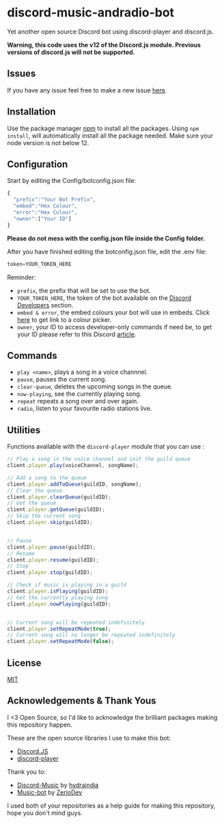 # discord-music-andradio-bot

Yet another open source Discord bot using discord-player and discord.js.

 **Warning, this code uses the v12 of the Discord.js module. Previous versions of discord.js will not be supported.**
 
 ## Issues
 
 If you have any issue feel free to make a new issue [here](https://github.com/OpenSource-It1/discord-radio-bot/issues/new).

## Installation

Use the package manager [npm](https://npmjs.com) to install all the packages. Using `npm install`, will automatically install all the package needed. Make sure your node version is not below 12.

## Configuration

Start by editing the Config/botconfig.json file:

```js
{
  "prefix":"Your Bot Prefix",
  "embed":"Hex Colour",
  "error":"Hex Colour",
  "owner":["Your ID"]
}
```

**Please do not mess with the config.json file inside the Config folder.**

After you have finished editing the botconfig.json file, edit the .env file:

```js
token=YOUR_TOKEN_HERE
```

Reminder:

- `prefix`, the prefix that will be set to use the bot.
- `YOUR_TOKEN_HERE`, the token of the bot available on the [Discord Developers](https://discord.com/developers) section.
- `embed & error`, the embed colours your bot will use in embeds. Click [here](https://encycolorpedia.com/) to get link to a colour picker.
- `owner`, your ID to access developer-only commands if need be, to get your ID please refer to this Discord [article](https://support.discord.com/hc/en-us/articles/206346498-Where-can-I-find-my-User-Server-Message-ID-#:~:text=On%20Android%20press%20and%20hold,name%20and%20select%20Copy%20ID).

## Commands


- `play <name>`, plays a song in a voice channnel.
- `pause`, pauses the current song.
- `clear-queue`, deletes the upcoming songs in the queue.
- `now-playing`, see the currently playing song.
- `repeat` repeats a song over and over again.
- `radio`, listen to your favourite radio stations live.

## Utilities

Functions available with the `discord-player` module that you can use :

```js
// Play a song in the voice channel and init the guild queue
client.player.play(voiceChannel, songName);

// Add a song to the queue
client.player.addToQueue(guildID, songName);
// Clear the queue
client.player.clearQueue(guildID);
// Get the queue
client.player.getQueue(guildID);
// Skip the current song
client.player.skip(guildID);


// Pause
client.player.pause(guildID);
// Resume
client.player.resume(guildID);
// Stop
client.player.stop(guildID);

// Check if music is playing in a guild
client.player.isPlaying(guildID);
// Get the currently playing song
client.player.nowPlaying(guildID);


// Current song will be repeated indefinitely
client.player.setRepeatMode(true);
// Current song will no longer be repeated indefinitely
client.player.setRepeatMode(false);
```


## License

[MIT](https://github.com/OpenSource-It1/discord-music-and-radio-bot/blob/master/LICENSE)

## Acknowledgements & Thank Yous

I <3 Open Source, so I'd like to acknowledge the brilliant packages making this repository happen.

These are the open source libraries I use to make this bot:

- [Discord.JS](https://github.com/discordjs/discord.js)
- [discord-player](https://github.com/Androz2091/discord-player)

Thank you to:

- [Discord-Music](https://github.com/hydraindia/discord-music) by [hydraindia](https://github.com/hydraindia)
- [Music-bot](https://github.com/ZerioDev/Music-bot) by [ZerioDev](https://github.com/ZerioDev/Music-bot)

I used both of your repositories as a help guide for making this repository, hope you don't mind guys.
